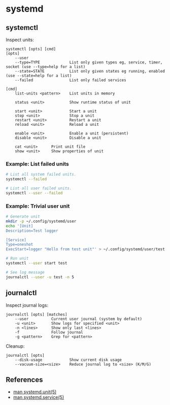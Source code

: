 # systemd

## systemctl

Inspect units:
```text
systemctl [opts] [cmd]
[opts]
    --user
    --type=TYPE             List only given types eg, service, timer, socket (use --type=help for a list)
    --state=STATE           List only given states eg running, enabled (use --state=help for a list)
    --failed                List only failed services

[cmd]
    list-units <pattern>    List units in memory

    status <unit>           Show runtime status of unit

    start <unit>            Start a unit
    stop <unit>             Stop a unit
    restart <unit>          Restart a unit
    reload <unit>           Reload a unit

    enable <unit>           Enable a unit (persistent)
    disable <unit>          Disable a unit

    cat <unit>      Print unit file
    show <unit>     Show properties of unit
```

### Example: List failed units
```bash
# List all system failed units.
systemctl --failed

# List all user failed units.
systemctl --user --failed
```

### Example: Trivial user unit

```bash
# Generate unit
mkdir -p ~/.config/systemd/user
echo '[Unit]
Description=Test logger

[Service]
Type=oneshot
ExecStart=logger "Hello from test unit"' > ~/.config/systemd/user/test.service

# Run unit
systemctl --user start test

# See log message
journalctl --user -u test -n 5
```

## journalctl

Inspect journal logs:
```text
journalctl [opts] [matches]
    --user          Current user journal (system by default)
    -u <unit>       Show logs for specified <unit>
    -n <lines>      Show only last <lines>
    -f              Follow journal
    -g <pattern>    Grep for <pattern>
```

Cleanup:
```text
journalctl [opts]
    --disk-usage            Show current disk usage
    --vacuum-size=<size>    Reduce journal log to <size> (K/M/G)
```

## References
- [man systemd.unit(5)](https://www.man7.org/linux/man-pages/man5/systemd.unit.5.html)
- [man systemd.service(5)](https://www.man7.org/linux/man-pages/man5/systemd.service.5.html)
